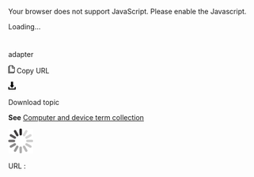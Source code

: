Your browser does not support JavaScript. Please enable the Javascript.

Loading...

# 

adapter

![Copy URL](adapter_files/Copy.png)
Copy URL

![Download](adapter_files/Download.png)

Download topic

**See** [Computer and device term collection](https://worldready.cloudapp.net/Styleguide/Read?id=2700&topicid=26597)

![In progress](adapter_files/activity-large.gif)

URL :
